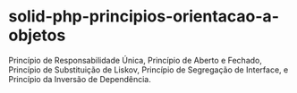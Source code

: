 # solid-php-principios-orientacao-a-objetos
Princípio de Responsabilidade Única, Princípio de Aberto e Fechado, Princípio de Substituição de Liskov, Princípio de Segregação de Interface, e Princípio da Inversão de Dependência.
